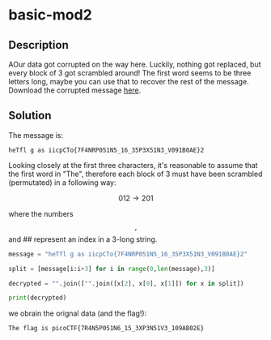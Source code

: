 # basic-mod2
## Description
AOur data got corrupted on the way here. Luckily, nothing got replaced, but every block of 3 got scrambled around! The first word seems to be three letters long, maybe you can use that to recover the rest of the message. Download the corrupted message [here](https://artifacts.picoctf.net/c/192/message.txt).

## Solution

The message is:

```
heTfl g as iicpCTo{7F4NRP051N5_16_35P3X51N3_V091B0AE}2
```

Looking closely at the first three characters, it's reasonable to assume that the first word in "The", therefore each block of 3 must have been scrambled (permutated) in a following way:

$$012 \rightarrow 201$$

where the numbers $$, $$ and ## represent an index in a 3-long string.

```python
message = "heTfl g as iicpCTo{7F4NRP051N5_16_35P3X51N3_V091B0AE}2"

split = [message[i:i+3] for i in range(0,len(message),3)]

decrypted = "".join(["".join([x[2], x[0], x[1]]) for x in split])

print(decrypted)
```


we obrain the orignal data (and the flag!):

```
The flag is picoCTF{7R4N5P051N6_15_3XP3N51V3_109AB02E}
```




